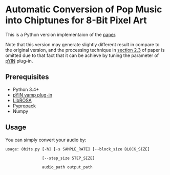 # Automatic Conversion of Pop Music into Chiptunes for 8-Bit Pixel Art

This is a Python version implementaion of the [paper](https://lemonatsu.github.io/pdf/su17icassp.pdf).

Note that this version may generate slightly different result in compare to the original version, and the processing technique in [section 2.3](https://lemonatsu.github.io/pdf/su17icassp.pdf) of paper is omitted due to that fact that it can be achieve by tuning the parameter of [pYIN](https://code.soundsoftware.ac.uk/projects/pyin) plug-in.

## Prerequisites
- Python 3.4+
- [pYIN vamp plug-in](https://code.soundsoftware.ac.uk/projects/pyin)
- [LibROSA](http://librosa.github.io/librosa/)
- [Pypropack](https://github.com/jakevdp/pypropack)
- Numpy

## Usage 
You can simply convert your audio by:
``` 
usage: 8bits.py [-h] [-s SAMPLE_RATE] [--block_size BLOCK_SIZE]

                [--step_size STEP_SIZE]

                audio_path output_path
```

